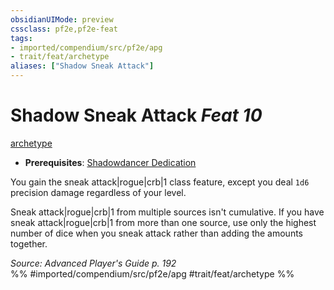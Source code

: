```yaml
---
obsidianUIMode: preview
cssclass: pf2e,pf2e-feat
tags:
- imported/compendium/src/pf2e/apg
- trait/feat/archetype
aliases: ["Shadow Sneak Attack"]
---
```

# Shadow Sneak Attack  *Feat 10*  
[archetype](archetype.md)  

- **Prerequisites**: [Shadowdancer Dedication](shadowdancer-dedication-apg.md)

You gain the sneak attack|rogue|crb|1 class feature, except you deal `1d6` precision damage regardless of your level.

Sneak attack|rogue|crb|1 from multiple sources isn't cumulative. If you have sneak attack|rogue|crb|1 from more than one source, use only the highest number of dice when you sneak attack rather than adding the amounts together.

*Source: Advanced Player's Guide p. 192*  
%% #imported/compendium/src/pf2e/apg #trait/feat/archetype %%